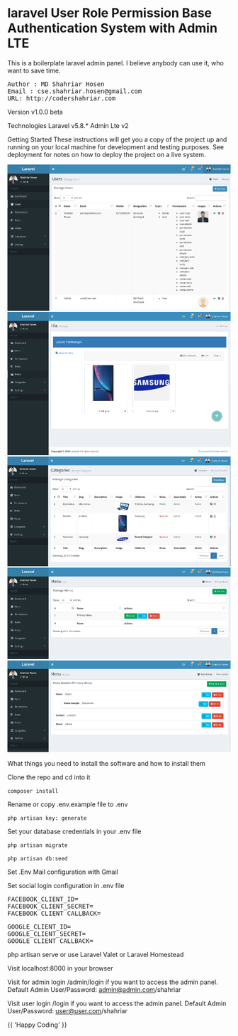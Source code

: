 # laravel User Role Permission Base Authentication System with Admin LTE

This is a boilerplate laravel admin panel. I believe anybody can use it, who want to save time.

<pre>
Author : MD Shahriar Hosen 
Email : cse.shahriar.hosen@gmail.com 
URL: http://codershahriar.com </pre>

Version
v1.0.0 beta

Technologies
Laravel v5.8.*
Admin Lte v2

Getting Started
These instructions will get you a copy of the project up and running on your local machine for development and testing purposes. See deployment for notes on how to deploy the project on a live system.

![](public/images/rbase-1.png) 
![](public/images/rbase-2.png)
![](public/images/rbase-3.png)
![](public/images/rbase-4.png)
![](public/images/rbase-5.png) 

What things you need to install the software and how to install them

Clone the repo and cd into it

<pre><code>composer install</code></pre>

Rename or copy .env.example file to .env

<pre><code>php artisan key: generate</code></pre>

Set your database credentials in your .env file

<pre><code>php artisan migrate</code></pre>

<pre><code>php artisan db:seed</code></pre>

Set .Env Mail configuration with Gmail

Set social login configuration in .env file <br>

<pre>FACEBOOK_CLIENT_ID=
FACEBOOK_CLIENT_SECRET= 
FACEBOOK_CLIENT_CALLBACK=</pre>

<pre>GOOGLE_CLIENT_ID=
GOOGLE_CLIENT_SECRET=
GOOGLE_CLIENT_CALLBACK= </pre>

php artisan serve or use Laravel Valet or Laravel Homestead

Visit localhost:8000 in your browser

Visit for admin login /admin/login if you want to access the admin panel. Default Admin User/Password: admin@admin.com/shahriar

Visit user login /login if you want to access the admin panel. Default Admin User/Password: user@user.com/shahriar

{{ 'Happy Coding' }}  


